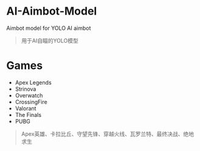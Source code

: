 # AI-Aimbot-Model
Aimbot model for YOLO AI aimbot

> 用于AI自瞄的YOLO模型

# Games
- Apex Legends
- Strinova
- Overwatch
- CrossingFire
- Valorant
- The Finals
- PUBG

> Apex英雄、卡拉比丘、守望先锋、穿越火线、瓦罗兰特、最终决战、绝地求生
